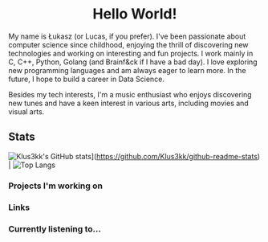 <h1 align="center">Hello World!</h1>
My name is Łukasz (or Lucas, if you prefer). I've been passionate about computer science since childhood, enjoying the thrill of discovering new technologies and working on interesting and fun projects. I work mainly in C, C++, Python, Golang (and Brainf&ck if I have a bad day). I love exploring new programming languages and am always eager to learn more. In the future, I hope to build a career in Data Science.

Besides my tech interests, I'm a music enthusiast who enjoys discovering new tunes and have a keen interest in various arts, including movies and visual arts.

## Stats
![Klus3kk's GitHub stats](https://github-readme-stats.vercel.app/api?username=Klus3kk&theme=tokyonight)](https://github.com/Klus3kk/github-readme-stats) | ![Top Langs](https://github-readme-stats.vercel.app/api/top-langs/?username=Klus3kk&size_weight=0.5&count_weight=0.5&theme=tokyonight) 

### Projects I'm working on


### Links



### Currently listening to...
